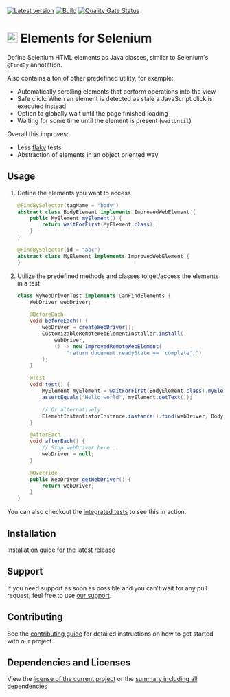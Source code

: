 [![Latest version](https://img.shields.io/maven-central/v/software.xdev/selenium-elements?logo=apache%20maven)](https://mvnrepository.com/artifact/software.xdev/selenium-elements)
[![Build](https://img.shields.io/github/actions/workflow/status/xdev-software/selenium-elements/check-build.yml?branch=develop)](https://github.com/xdev-software/selenium-elements/actions/workflows/check-build.yml?query=branch%3Adevelop)
[![Quality Gate Status](https://sonarcloud.io/api/project_badges/measure?project=xdev-software_selenium-elements&metric=alert_status)](https://sonarcloud.io/dashboard?id=xdev-software_selenium-elements)

# <img src="https://raw.githubusercontent.com/SeleniumHQ/seleniumhq.github.io/690acbad7b4bf4656f116274809765db64e6ccf7/website_and_docs/static/images/logos/webdriver.svg" height=24 /> Elements for Selenium

Define Selenium HTML elements as Java classes, similar to Selenium's ``@FindBy`` annotation.

Also contains a ton of other predefined utility, for example:
* Automatically scrolling elements that perform operations into the view
* Safe click: When an element is detected as stale a JavaScript click is executed instead
* Option to globally wait until the page finished loading
* Waiting for some time until the element is present (``waitUntil``)

Overall this improves:
* Less [flaky](https://www.browserstack.com/test-reporting-and-analytics/features/test-reporting/what-is-flaky-test) tests
* Abstraction of elements in an object oriented way

## Usage

1. Define the elements you want to access
    ```java
    @FindBySelector(tagName = "body")
    abstract class BodyElement implements ImprovedWebElement {
        public MyElement myElement() {
            return waitForFirst(MyElement.class);
        }
    }

    @FindBySelector(id = "abc")
    abstract class MyElement implements ImprovedWebElement {
    }
    ```
2. Utilize the predefined methods and classes to get/access the elements in a test
    ```java
    class MyWebDriverTest implements CanFindElements {
        WebDriver webDriver;

        @BeforeEach
        void beforeEach() {
            webDriver = createWebDriver();
            CustomizableRemoteWebElementInstaller.install(
                webDriver,
                () -> new ImprovedRemoteWebElement(
                    "return document.readyState == 'complete';")
            );
        }

        @Test
        void test() {
            MyElement myElement = waitForFirst(BodyElement.class).myElement();
            assertEquals("Hello world", myElement.getText());

            // Or alternatively
            ElementInstantiatorInstance.instance().find(webDriver, BodyElement.class);
        }

        @AfterEach
        void afterEach() {
            // Stop webDriver here...
            webDriver = null;
        }

        @Override
        public WebDriver getWebDriver() {
            return webDriver;
        }
    }
    ```

You can also checkout the [integrated tests](./selenium-elements/src/test/java/) to see this in action.

## Installation
[Installation guide for the latest release](https://github.com/xdev-software/selenium-elements/releases/latest#Installation)

## Support
If you need support as soon as possible and you can't wait for any pull request, feel free to use [our support](https://xdev.software/en/services/support).

## Contributing
See the [contributing guide](./CONTRIBUTING.md) for detailed instructions on how to get started with our project.

## Dependencies and Licenses
View the [license of the current project](LICENSE) or the [summary including all dependencies](https://xdev-software.github.io/selenium-elements/dependencies)
